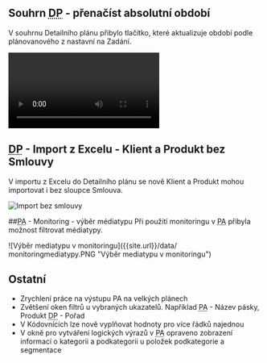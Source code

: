 ﻿---
categories: [fenix]
layout: fenix
---
## Souhrn <abbr title="Detailní plán">DP</abbr> - přenačíst absolutní období
V souhrnu Detailního plánu přibylo tlačítko, které aktualizuje období podle plánovanového z nastavní na Zadání.

<video src="{{site.url}}/data/prenacistabsolutniobdobi.mp4" type="video/mp4" controls>Přenačíst absolutní období</video>
 
 
## <abbr title="Detailní plán">DP</abbr> - Import z Excelu - Klient a Produkt bez Smlouvy  
V importu z Excelu do Detailního plánu se nově Klient a Produkt mohou importovat i bez sloupce Smlouva.
 
![Import bez smlouvy]({{site.url}}/data/importbezsmlouvy.PNG "Import bez smlouvy")
 
##<abbr title="Postanalýza">PA</abbr> - Monitoring - výběr médiatypu
Při použití monitoringu v <abbr title="Postanalýza">PA</abbr> přibyla možnost filtrovat médiatypy.
 
![Výběr mediatypu v monitoringu]({{site.url}}/data/
monitoringmediatypy.PNG "Výběr mediatypu v monitoringu")
 
  

## Ostatní
<ul>
<li>Zrychlení práce na výstupu PA na velkých plánech</li>
<li>Zvětšení oken filtrů u vybraných ukazatelů. Například <abbr title="Postanalýza">PA</abbr> - Název pásky, Produkt <abbr title="Detailní plán">DP</abbr> -  Pořad</li>
<li>V Kódovnících lze nově vyplňovat hodnoty pro více řádků najednou</li>
<li>V okně pro vytváření logických výrazů v <abbr title="Postanalýza">PA</abbr> opraveno zobrazení informací o kategorii a podkategorii u položek podkategorie a segmentace</li>
</ul>





